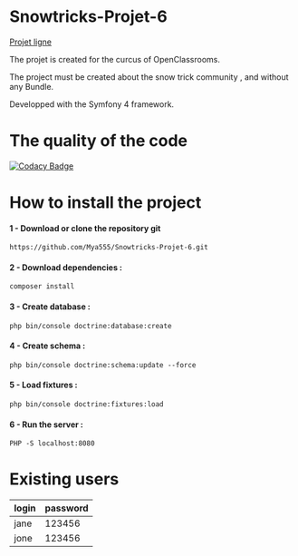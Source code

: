 # Snowtricks-Projet-6

<p><a href="https://site4.bella-web.eu/">Projet ligne</a></p>
<p>The projet is created for the curcus of OpenClassrooms.</p>
<p>The project must be created about the snow trick community , and without any Bundle.</p>
<p>Developped with the Symfony 4 framework.</p>

# The quality of the code

[![Codacy Badge](https://api.codacy.com/project/badge/Grade/4c8d2721113a40f386ca0b7cbb3de67c)](https://app.codacy.com/app/Mya555/Snowtricks-Projet-6?utm_source=github.com&utm_medium=referral&utm_content=Mya555/Snowtricks-Projet-6&utm_campaign=Badge_Grade_Dashboard)

# How to install the project

<h4>1 - Download or clone the repository git</h4>
<pre><code>https://github.com/Mya555/Snowtricks-Projet-6.git</pre></code>

<h4>2 - Download dependencies :</h4>
<pre><code>composer install</pre></code> 

<h4>3 - Create database :</h4>
<pre><code>php bin/console doctrine:database:create</pre></code>

<h4>4 - Create schema :</h4>
<pre><code>php bin/console doctrine:schema:update --force</pre></code>

<h4>5 - Load fixtures :</h4>
<pre><code>php bin/console doctrine:fixtures:load</pre></code>

<h4>6 - Run the server :</h4>
<pre><code>PHP -S localhost:8080</pre></code>

# Existing users
<table>
<thead>
  <tr>
  <th>login</th>
  <th>password</th>
  </tr>
</thead>
  <tbody>
<tr>
<td>jane</td>
<td>123456</td>
</tr>
<tr>
<td>jone</td>
<td>123456</td>
</tr>
</tbody>
</table>





